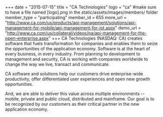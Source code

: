 +++
date = "2015-07-15"
title = "CA Technologies"
logo = "ca" #make sure to have a file named [logo].png in the static/assets/images/members/ folder
member_type = "participating"
member_id = 655
more_url = "http://www.ca.com/us/products/api-management/solutions/api-management-for-mobile/api-management-for-iot.aspx"
demo_url = "http://www.ca.com/us/collateral/videos/na/api-management-for-the-open-enterprise.aspx"
+++
CA Technologies (NASDAQ: CA) creates software that fuels transformation for companies and enables them to seize the opportunities of the application economy. Software is at the heart of every business, in every industry. From planning to development to management and security, CA is working with companies worldwide to change the way we live, transact and communicate.

CA software and solutions help our customers drive enterprise-wide productivity, offer differentiated user experiences and open new growth opportunities.

And, we are able to deliver this value across multiple environments -- mobile, private and public cloud, distributed and mainframe. Our goal is to be recognized by our customers as their critical partner in the new application economy.